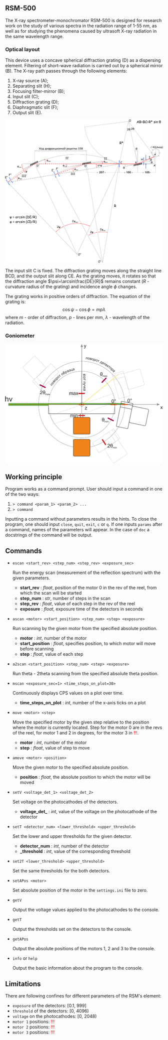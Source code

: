 ## RSM-500
The X-ray spectrometer-monochromator RSM-500 is designed for research work on the study of various spectra in the 
radiation range of 1-55 nm, as well as for studying the phenomena caused by ultrasoft X-ray radiation in the same 
wavelength range.

### Optical layout
This device uses a concave spherical diffraction grating (D) as a dispersing element. Filtering of short-wave radiation 
is carried out by a spherical mirror (B). The X-ray path passes through the following elements:

1. X-ray source (A);
2. Separating slit (H);
3. Focusing filter-mirror (B);
4. Input slit (C);
5. Diffraction grating (D);
6. Diaphragmatic slit (F);
7. Output slit (E).

![plot](https://github.com/SergeiSah/RSM500_XrayLab_SPbU/blob/master/Files/optical_layout.png)

The input slit C is fixed. The diffraction grating moves along the straight line BCD, and the output slit along CE. 
As the grating moves, it rotates so that the diffraction angle $\psi=\arcsin\frac{DE}{R}$ remains constant ($R$ - 
curvature radius of the grating) and incidence angle $\phi$ changes.

The grating works in positive orders of diffraction. The equation of the grating is:
$$
\cos\psi - \cos\phi = mp\lambda
$$
where $m$ - order of diffraction, $p$ - lines per mm, $\lambda$ - wavelength of the radiation.

### Goniometer
![plot](https://github.com/SergeiSah/RSM500_XrayLab_SPbU/blob/master/Files/analyzing_camera_layout_1.0.png)

## Working principle

Program works as a command prompt. User should input a command in one of the two ways:
1. `> command <param_1> <param_2> ...`
2. `> command`

Inputting a command without parameters results in the hints. To close the
program, one should input `close`, `quit`, `exit`, `c` or `q`.
If one inputs `params` after a command, names of the parameters will appear. In the case of `doc` a docstrings of the 
command will be output.


## Commands

- `escan <start_rev> <step_num> <step_rev> <exposure_sec>`

    Run the energy scan (measurement of the reflection spectrum) 
    with the given parameters.
    - **start_rev** : *float*, position of the motor 0 in the rev of the reel, from which the scan will be started
    - **step_num** : *str*, number of steps in the scan
    - **step_rev** : *float*, value of each step in the rev of the reel
    - **exposure** : *float*, exposure time of the detectors in seconds


- `ascan <motor> <start_position> <step_num> <step> <exposure>`

  Run scanning by the given motor from the specified absolute position.
  - **motor** : *int*, number of the motor
  - **start_position** : *float*, specifies position, to which motor will move before scanning
  - **step** : *float*, value of each step


- `a2scan <start_position> <step_num> <step> <exposure>`

  Run theta - 2theta scanning from the specified absolute theta position.


- `mscan <exposure_sec=1> <time_steps_on_plot=30>`
    
    Continuously displays CPS values on a plot over time.
    - **time_steps_on_plot** : *int*, number of the x-axis ticks on a plot


- `move <motor> <step>`
    
   Move the specified motor by the given step relative to the position where the motor is currently located. 
   Step for the motor 0 are in the revs of the reel, for motor 1 and 2 in degrees, for the motor 3 in <span style="color:red">!!!</span>.
  - **motor** : *int*, number of the motor
  - **step** : *float*, value of step to move


- `amove <motor> <position>`

  Move the given motor to the specified absolute position.
  - **position** : *float*, the absolute position to which the motor will be moved


- `setV <voltage_det_1> <voltage_det_2>`

  Set voltage on the photocathodes of the detectors.
  - **voltage_det_** : *int*, value of the voltage on the photocathode of the detector


- `setT <detector_num> <lower_threshold> <upper_threshold>`

  Set the lower and upper thresholds for the given detector.
  - **detector_num** : *int*, number of the detector
  - **_threshold** : *int*, value of the corresponding threshold


- `set2T <lower_threshold> <upper_threshold>`

  Set the same thresholds for the both detectors.


- `setAPos <motor>`

  Set absolute position of the motor in the `settings.ini` file to zero.


- `getV`

  Output the voltage values applied to the photocathodes to the console.


- `getT`

  Output the thresholds set on the detectors to the console.


- `getAPos`

  Output the absolute positions of the motors 1, 2 and 3 to the console.


- `info` or `help`

  Output the basic information about the program to the console. 

## Limitations

There are following confines for different parameters of the RSM's element:
- `exposure` of the detectors: \[0.1, 999]
- `threshold` of the detectors: \[0, 4096)
- `voltage` on the photocathodes: \[0, 2048)
- `motor 1` positions: <span style="color:red">!!!</span>
- `motor 2` positions: <span style="color:red">!!!</span>
- `motor 3` positions: <span style="color:red">!!!</span>
